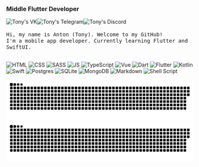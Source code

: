 <!-- ### Hello there <img src="./images/wave.gif" width="35px"> Welcome to my GitHub! I'm Anton Ustinoff, frontend developer. -->
<!-- ### Hi there 👋 <img src="./images/wave.gif" width="28px" height="28px">  -->

<!-- #### Welcome to my GitHub!
#### My name is Anton Ustinoff. I am the frontend developer. -->

<!-- <br/> -->

<!--  <a href="https://git.io/typing-svg"><img src="https://readme-typing-svg.demolab.com?font=Fira+Code&weight=500&size=18&duration=2500&pause=500&width=500&lines=Hi+there+%F0%9F%91%8B;Welcome+to+my+GitHub!;My+name+is+Anton+Ustinoff.;I'am+mobile+app+developer.;I%E2%80%99m+currently+learning+Flutter+%26+SwiftUI.;I%E2%80%99m+currently+working+on+beauty+box.;I+really+love+coding." alt="Typing SVG" /></a>  -->

<!-- <img src="https://github.com/ziqq/ziqq/blob/main/images/stat.svg" alt="Anton WakaTime Activity" align=center/> -->

### Middle Flutter Developer
<a href="https://vk.com/antonustinoff">
  <img align="left" alt="Tony's VK" src="https://img.shields.io/badge/вконтакте-%232E87FB.svg?&style=for-the-badge&logo=vk&logoColor=white" />
</a>
<a href="https://t.me/smokeeyes">
  <img align="left" alt="Tony's Telegram" src="https://img.shields.io/badge/Telegram-2CA5E0?style=for-the-badge&logo=telegram&logoColor=white" />
</a>
<a href="https://discord.com/users/647433923466625045">
  <img align="left" alt="Tony's Discord" src="https://img.shields.io/badge/Discord-7289DA?style=for-the-badge&logo=discord&logoColor=white" />
</a>

<br/>
<br/>

<samp>
Hi, my name is Anton (Tony). Welcome to my GitHub!
</samp>
<br/>
<samp>
I'm a mobile app developer. Currently learning Flutter and SwiftUI.
</samp>

<br/>
<br/>

![HTML](https://img.shields.io/badge/HTML5-E34F26?style=for-the-badge&logo=html5&logoColor=white)
![CSS](https://img.shields.io/badge/CSS3-1572B6?style=for-the-badge&logo=css3&logoColor=white)
![SASS](https://img.shields.io/badge/Sass-CC6699?style=for-the-badge&logo=sass&logoColor=white)
![JS](https://img.shields.io/badge/JavaScript-F7DF1E?style=for-the-badge&logo=javascript&logoColor=black)
![TypeScript](https://img.shields.io/badge/typescript-%23007ACC.svg?style=for-the-badge&logo=typescript&logoColor=white)
![Vue](https://img.shields.io/badge/Vue.js-35495E?style=for-the-badge&logo=vue.js&logoColor=4FC08D)
![Dart](https://img.shields.io/badge/dart-%230175C2.svg?style=for-the-badge&logo=dart&logoColor=white)
![Flutter](https://img.shields.io/badge/Flutter-%2302569B.svg?style=for-the-badge&logo=Flutter&logoColor=white)
![Kotlin](https://img.shields.io/badge/kotlin-%237F52FF.svg?style=for-the-badge&logo=kotlin&logoColor=white)
![Swift](https://img.shields.io/badge/Swift-FA7343?style=for-the-badge&logo=swift&logoColor=white)
![Postgres](https://img.shields.io/badge/postgres-%23316192.svg?style=for-the-badge&logo=postgresql&logoColor=white)
![SQLite](https://img.shields.io/badge/sqlite-%2307405e.svg?style=for-the-badge&logo=sqlite&logoColor=white)
![MongoDB](https://img.shields.io/badge/MongoDB-4EA94B?style=for-the-badge&logo=mongodb&logoColor=white)
![Markdown](https://img.shields.io/badge/markdown-%23000000.svg?style=for-the-badge&logo=markdown&logoColor=white)
![Shell Script](https://img.shields.io/badge/shell_script-%23121011.svg?style=for-the-badge&logo=gnu-bash&logoColor=white)

![github contribution grid snake animation](https://raw.githubusercontent.com/ziqq/ziqq/output/github-snake-dark.svg#gh-dark-mode-only)
![github contribution grid snake animation](https://raw.githubusercontent.com/ziqq/ziqq/output/github-snake.svg#gh-light-mode-only)
